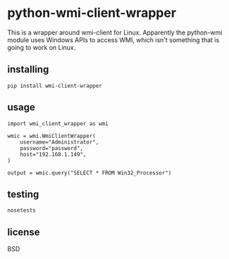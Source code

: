 # python-wmi-client-wrapper

This is a wrapper around wmi-client for Linux. Apparently the python-wmi module
uses Windows APIs to access WMI, which isn't something that is going to work on
Linux.

## installing

```
pip install wmi-client-wrapper
```

## usage

```
import wmi_client_wrapper as wmi

wmic = wmi.WmiClientWrapper(
    username="Administrator",
    password="password",
    host="192.168.1.149",
)

output = wmic.query("SELECT * FROM Win32_Processor")
```

## testing

```
nosetests
```

## license

BSD
